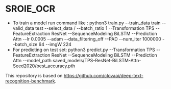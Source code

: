 # SROIE_OCR
* To train a model run command like : python3 train.py --train_data train --valid_data test --select_data / --batch_ratio 1 --Transformation TPS --FeatureExtraction ResNet --SequenceModeling BiLSTM --Prediction Attn --lr 0.0005 --adam --data_filtering_off --PAD --num_iter 1000000 --batch_size 64 --imgW 224
* For predicting on test set: python3 predict.py --Transformation TPS --FeatureExtraction ResNet --SequenceModeling BiLSTM --Prediction Attn --model_path saved_models/TPS-ResNet-BiLSTM-Attn-Seed2020/best_accuracy.pth


This repository is based on https://github.com/clovaai/deep-text-recognition-benchmark.
